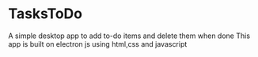 # TasksToDo
A simple desktop app to add to-do items and delete them when done
This app is built on electron js using html,css and javascript
